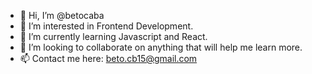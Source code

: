 - 👋 Hi, I’m @betocaba
- 👀 I’m interested in Frontend Development.
- 🌱 I’m currently learning Javascript and React.
- 💞️ I’m looking to collaborate on anything that will help me learn more.
- 📫 Contact me here: beto.cb15@gmail.com
